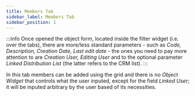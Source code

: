 ```yaml
---
title: Members Tab
sidebar_label: Members Tab
sidebar_position: 1
---
```


:::info
Once opened the object form, located inside the filter widget (i.e. over the tabs), there are more/less standard parameters - such as *Code, Description, Creation Date, Last edit date* - the ones you need to pay more attention to are *Creation User, Editing User* and to the optional parameter *Linked Distribution List* (the latter refers to the CRM list).
:::

In this tab members can be added using the grid and there is no *Object Widget* that controls what the user inputed, except for the field *Linked User*; it will be inputed arbitrary by the user based of its necessities.